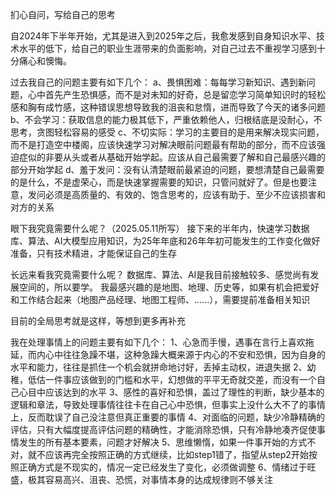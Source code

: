 扪心自问，写给自己的思考

自2024年下半年开始，尤其是进入到2025年之后，我愈发感到自身知识水平、技术水平的低下，给自己的职业生涯带来的负面影响，对自己过去不重视学习感到十分痛心和懊悔。

过去我自己的问题主要有如下几个：
a、畏惧困难：每每学习新知识、遇到新问题，心中首先产生恐惧感，而不是对未知的好奇，总是留恋学习简单知识时的轻松感和胸有成竹感，这种错误思想导致我的沮丧和怠惰，进而导致了今天的诸多问题
b、不会学习：获取信息的能力极其低下，严重依赖他人，归根结底是没耐心，不思考，贪图轻松容易的感受
c、不切实际：学习的主要目的是用来解决现实问题，而不是打造空中楼阁，应该快速学习对解决眼前问题最有帮助的部分，而不应该强迫症似的非要从头或者从基础开始学起。应该从自己最需要了解和自己最感兴趣的部分开始学起
d、羞于发问：没有认清楚眼前最紧迫的问题，要想清楚自己最需要的是什么，不是虚荣心，而是快速掌握需要的知识，只管问就好了。但是也要注意，发问必须是高质量的、有效的、饱含思考的，应该有助于、至少不应该损害和对方的关系

眼下我究竟需要什么呢？（2025.05.11所写）
接下来的半年内，快速学习数据库、算法、AI大模型应用知识，为25年年底和26年年初可能发生的工作变化做好准备，只有技术精进，才能保证自己的生存

长远来看我究竟需要什么呢？
数据库、算法、AI是我目前接触较多、感觉尚有发展空间的，所以要学。
我最感兴趣的是地图、地理、历史等，如果有机会把爱好和工作结合起来（地图产品经理、地图工程师、......），需要提前准备相关知识

目前的全局思考就是这样，等想到更多再补充

我在处理事情上的问题主要有如下几个：
1、心急而手慢，遇事在言行上喜欢拖延，而内心中往往急躁不堪，这种急躁大概来源于内心的不安和恐惧，因为自身的水平和能力，往往是抓住一个机会就拼命地讨好，丢掉主动权，进退失据
2、幼稚，低估一件事应该做到的门槛和水平，幻想做的平平无奇就交差，而没有一个自己心目中应该达到的水平
3、感性的喜好和恐惧，盖过了理性的判断，缺少基本的逻辑和章法，导致处理事情往往卡在自己心中恐惧，但事实上没什么大不了的事情上，反而耽误了自己没注意但真正重要的事情
4、对面临的问题，缺少冷静精确的评估，只有大幅度提高评估问题的精确性，才能消除恐惧，只有冷静地凑齐促使事情发生的所有基本要素，问题才好解决
5、思维懒惰，如果一件事开始的方式不对，就不应该再完全按照正确的方式继续，比如step1错了，指望从step2开始按照正确方式是不现实的，情况一定已经发生了变化，必须做调整
6、情绪过于旺盛，极其容易高兴、沮丧、恐慌，对事情本身的达成规律则不够关注
